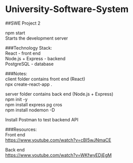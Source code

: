 # University-Software-System
##SWE Project 2

npm start  
    Starts the development server


###Technology Stack:  
    React - front end  
    Node.js + Express - backend  
    PostgreSQL - database  

###Notes:  
client folder contains front end (React)  
    npx create-react-app .  

server folder contains back end (Node.js + Express)  
    npm init -y  
    npm install express pg cros  
    npm install nodemon -D  

Install Postman to test backend API  



###Resources:  
Front end  
    https://www.youtube.com/watch?v=cBI5wJNmaCE  

Back end  
    https://www.youtube.com/watch?v=WKfwyEDjEgM  

